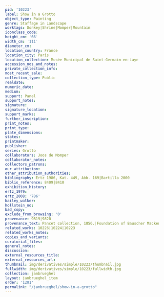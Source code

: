 ```yaml
---
pid: '10223'
label: Show in a Grotto
object_type: Painting
genre: Staffage in Landscape
worktags: Donkey|Shrine|Momper|Mountain
iconclass_code:
height_cm: '66'
width_cm: '111'
diameter_cm:
location_country: France
location_city: Paris
location_collection: Musée Municipal de Saint-Germain-en-Laye
accession_nos_and_notes:
private_collection_info:
most_recent_sale:
collection_type: Public
realdate:
numeric_date:
medium:
support: Panel
support_notes:
signature:
signature_location:
support_marks:
further_inscription:
print_notes:
print_type:
plate_dimensions:
states:
printmaker:
publisher:
series: Grotto
collaborators: Joos de Momper
collaborator_notes:
collectors_patrons:
our_attribution:
other_attribution_authorities:
bibliography: Ertz 1986, Kat. 449, Abb. 169|Bartilla 2000
biblio_reference: 8409|8410
exhibition_history:
ertz_1979:
ertz_2008: '786'
bailey_walker:
hollstein_no:
bad_copy:
exclude_from_browsing: '0'
provenance: 9819|9820
provenance_text: Pancet collection, 1856.|Foundation of Bauscher Mackenzie, 1902.
related_works: 10226|10224|10223
related_works_notes:
copies_and_variants:
curatorial_files:
general_notes:
discussion:
external_resources_title:
external_resources_url:
thumbnail: img/derivatives/simple/10223/thumbnail.jpg
fullwidth: img/derivatives/simple/10223/fullwidth.jpg
collection: janbrueghel
layout: janbrueghel_item
order: '1201'
permalink: "/janbrueghel/show-in-a-grotto"
---
```

